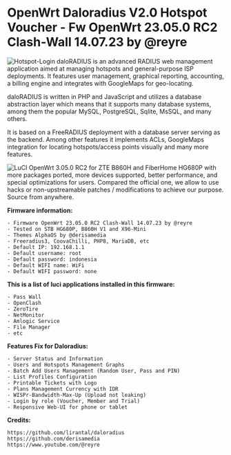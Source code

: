 # **OpenWrt Daloradius V2.0 Hotspot Voucher - Fw OpenWrt 23.05.0 RC2 Clash-Wall 14.07.23 by @reyre**
![Hotspot-Login](https://github.com/masbroo69/OpenWrt-Daloradius-V2.0/assets/28827754/2b782498-335d-40ab-84dd-b0bde293a443)
daloRADIUS is an advanced RADIUS web management application aimed at managing hotspots and general-purpose ISP deployments. It features user management, graphical reporting, accounting, a billing engine and integrates with GoogleMaps for geo-locating.

daloRADIUS is written in PHP and JavaScript and utilizes a database abstraction layer which means that it supports many database systems, among them the popular MySQL, PostgreSQL, Sqlite, MsSQL, and many others.

It is based on a FreeRADIUS deployment with a database server serving as the backend. Among other features it implements ACLs, GoogleMaps integration for locating hotspots/access points visually and many more features.

![LuCI](https://github.com/masbroo69/OpenWrt-Daloradius-V2.0/assets/28827754/bdfa46e7-fed6-41f0-b5d8-fca1a79124d2)
OpenWrt 3.05.0 RC2 for ZTE B860H and FiberHome HG680P with more packages ported, more devices supported, better performance, and special optimizations for users. Compared the official one, we allow to use hacks or non-upstreamable patches / modifications to achieve our purpose. Source from anywhere.

**Firmware information:**
    
    - Firmware OpenWrt 23.05.0 RC2 Clash-Wall 14.07.23 by @reyre
    - Tested on STB HG680P, B860H V1 and X96-Mini
    - Themes AlphaOS by @derisamedia
    - Freeradius3, CoovaChilli, PHP8, MariaDB, etc
    - Default IP: 192.168.1.1
    - Default username: root
    - Default password: indonesia
    - Default WIFI name: WiFi
    - Default WIFI password: none

**This is a list of luci applications installed in this firmware:**
    
    - Pass Wall 
    - OpenClash
    - ZeroTire
    - NetMonitor
    - Amlogic Service
    - File Manager
    - etc

**Features Fix for Daloradius:**
    
    - Server Status and Information
    - Users and Hotspots Management Graphs
    - Batch Add Users Management (Random User, Pass and PIN)
    - List Profiles Configuration
    - Printable Tickets with Logo
    - Plans Management Currency with IDR
    - WISPr-Bandwidth-Max-Up (Upload not leaking)
    - Login by role (Voucher, Member and Trial)
    - Responsive Web-UI for phone or tablet
    

**Credits:**

    https://github.com/lirantal/daloradius
    https://github.com/derisamedia
    https://www.youtube.com/@reyre
